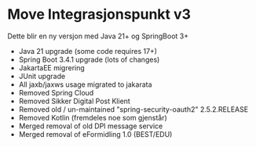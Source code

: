 # Move Integrasjonspunkt v3

Dette blir en ny versjon med Java 21+ og SpringBoot 3+

- Java 21 upgrade (some code requires 17+)
- Spring Boot 3.4.1 upgrade (lots of changes)
- JakartaEE migrering
- JUnit upgrade
- All jaxb/jaxws usage migrated to jakarata
- Removed Spring Cloud
- Removed Sikker Digital Post Klient
- Removed old / un-maintained "spring-security-oauth2" 2.5.2.RELEASE
- Removed Kotlin (fremdeles noe som gjenstår)
- Merged removal of old DPI message service
- Merged removal of eFormidling 1.0 (BEST/EDU)


